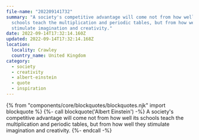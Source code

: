 ```yaml
---
file-name: "202209141732"
summary: "A society's competitive advantage will come not from how well its
  schools teach the multiplication and periodic tables, but from how well they
  stimulate imagination and creativity."
date: 2022-09-14T17:32:14.160Z
updated: 2022-09-14T17:32:14.168Z
location:
  locality: Crawley
  country_name: United Kingdom
category:
  - society
  - creativity
  - albert-einstein
  - quote
  - inspiration
---
```


{% from "components/core/blockquotes/blockquotes.njk" import blockquote %}
{%- call blockquote('Albert Einstein') -%}
A society's competitive advantage will come not from how well its schools teach the multiplication and periodic tables, but from how well they stimulate imagination and creativity.
{%- endcall -%}
